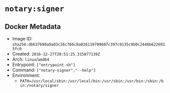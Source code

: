 # `notary:signer`

## Docker Metadata

- Image ID: `sha256:db637b90a9a03c26c766c8a026119709607c397c9135c9b0c2446b6226915fc0`
- Created: `2016-12-27T20:51:25.315877139Z`
- Arch: `linux`/`amd64`
- Entrypoint: `["entrypoint.sh"]`
- Command: `["notary-signer","--help"]`
- Environment:
  - `PATH=/usr/local/sbin:/usr/local/bin:/usr/sbin:/usr/bin:/sbin:/bin:/notary/signer`
